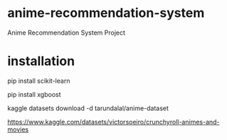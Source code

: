 # anime-recommendation-system
Anime Recommendation System Project

# installation
pip install scikit-learn

pip install xgboost

kaggle datasets download -d tarundalal/anime-dataset

https://www.kaggle.com/datasets/victorsoeiro/crunchyroll-animes-and-movies
